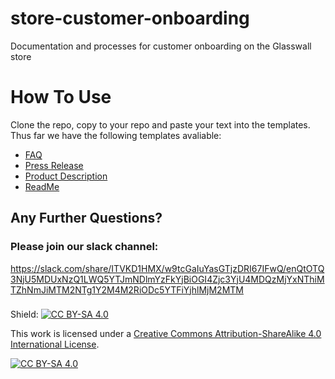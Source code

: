 # store-customer-onboarding
Documentation and processes for customer onboarding on the Glasswall store


# How To Use
Clone the repo, copy to your repo and paste your text into the templates.
Thus far we have the following templates avaliable: 
* [FAQ](https://github.com/filetrust/store-customer-onboarding/blob/master/Templates/FAQ_Template.md)
* [Press Release](https://github.com/filetrust/store-customer-onboarding/blob/master/Templates/PressRelease_Template.md)
* [Product Description](https://github.com/filetrust/store-customer-onboarding/blob/master/Templates/ProductDescriptionPage_Template.md)
* [ReadMe](https://github.com/filetrust/store-customer-onboarding/blob/master/Templates/README_Template.md)

## Any Further Questions?
### Please join our slack channel:
https://slack.com/share/ITVKD1HMX/w9tcGaIuYasGTjzDRI67IFwQ/enQtOTQ3NjU5MDUxNzQ1LWQ5YTJmNDlmYzFkYjBiOGI4Zjc3YjU4MDQzMjYxNThiMTZhNmJiMTM2NTg1Y2M4M2RiODc5YTFiYjhlMjM2MTM



###
Shield: [![CC BY-SA 4.0][cc-by-sa-shield]][cc-by-sa]

This work is licensed under a [Creative Commons Attribution-ShareAlike 4.0
International License][cc-by-sa].

[![CC BY-SA 4.0][cc-by-sa-image]][cc-by-sa]

[cc-by-sa]: http://creativecommons.org/licenses/by-sa/4.0/
[cc-by-sa-image]: https://licensebuttons.net/l/by-sa/4.0/88x31.png
[cc-by-sa-shield]: https://img.shields.io/badge/License-CC%20BY--SA%204.0-lightgrey.svg
